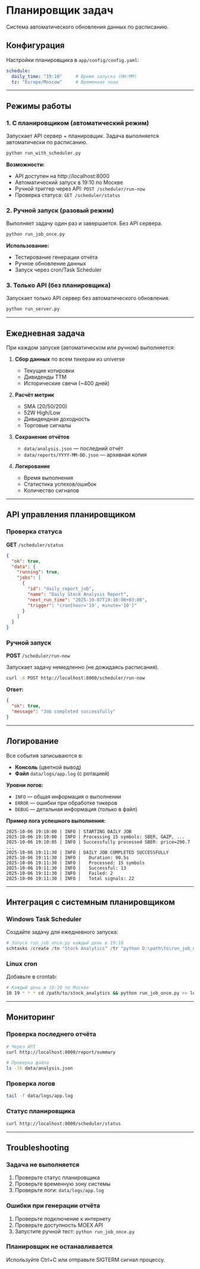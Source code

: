 # Планировщик задач

Система автоматического обновления данных по расписанию.

## Конфигурация

Настройки планировщика в `app/config/config.yaml`:

```yaml
schedule:
  daily_time: "19:10"     # Время запуска (HH:MM)
  tz: "Europe/Moscow"     # Временная зона
```

---

## Режимы работы

### 1. С планировщиком (автоматический режим)

Запускает API сервер + планировщик. Задача выполняется автоматически по расписанию.

```bash
python run_with_scheduler.py
```

**Возможности:**
- API доступен на http://localhost:8000
- Автоматический запуск в 19:10 по Москве
- Ручной триггер через API: `POST /scheduler/run-now`
- Проверка статуса: `GET /scheduler/status`

### 2. Ручной запуск (разовый режим)

Выполняет задачу один раз и завершается. Без API сервера.

```bash
python run_job_once.py
```

**Использование:**
- Тестирование генерации отчёта
- Ручное обновление данных
- Запуск через cron/Task Scheduler

### 3. Только API (без планировщика)

Запускает только API сервер без автоматического обновления.

```bash
python run_server.py
```

---

## Ежедневная задача

При каждом запуске (автоматическом или ручном) выполняется:

1. **Сбор данных** по всем тикерам из universe
   - Текущие котировки
   - Дивиденды TTM
   - Исторические свечи (~400 дней)

2. **Расчёт метрик**
   - SMA (20/50/200)
   - 52W High/Low
   - Дивидендная доходность
   - Торговые сигналы

3. **Сохранение отчётов**
   - `data/analysis.json` — последний отчёт
   - `data/reports/YYYY-MM-DD.json` — архивная копия

4. **Логирование**
   - Время выполнения
   - Статистика успехов/ошибок
   - Количество сигналов

---

## API управления планировщиком

### Проверка статуса

**GET** `/scheduler/status`

```json
{
  "ok": true,
  "data": {
    "running": true,
    "jobs": [
      {
        "id": "daily_report_job",
        "name": "Daily Stock Analysis Report",
        "next_run_time": "2025-10-07T19:10:00+03:00",
        "trigger": "cron[hour='19', minute='10']"
      }
    ]
  }
}
```

### Ручной запуск

**POST** `/scheduler/run-now`

Запускает задачу немедленно (не дожидаясь расписания).

```bash
curl -X POST http://localhost:8000/scheduler/run-now
```

**Ответ:**
```json
{
  "ok": true,
  "message": "Job completed successfully"
}
```

---

## Логирование

Все события записываются в:
- **Консоль** (цветной вывод)
- **Файл** `data/logs/app.log` (с ротацией)

**Уровни логов:**
- `INFO` — общая информация о выполнении
- `ERROR` — ошибки при обработке тикеров
- `DEBUG` — детальная информация (только в файл)

**Пример лога успешного выполнения:**
```
2025-10-06 19:10:00 | INFO | STARTING DAILY JOB
2025-10-06 19:10:00 | INFO | Processing 15 symbols: SBER, GAZP, ...
2025-10-06 19:10:05 | INFO | Successfully processed SBER: price=290.7
...
2025-10-06 19:11:30 | INFO | DAILY JOB COMPLETED SUCCESSFULLY
2025-10-06 19:11:30 | INFO |   Duration: 90.5s
2025-10-06 19:11:30 | INFO |   Processed: 15 symbols
2025-10-06 19:11:30 | INFO |   Successful: 13
2025-10-06 19:11:30 | INFO |   Failed: 2
2025-10-06 19:11:30 | INFO |   Total signals: 22
```

---

## Интеграция с системным планировщиком

### Windows Task Scheduler

Создайте задачу для ежедневного запуска:

```powershell
# Запуск run_job_once.py каждый день в 19:10
schtasks /create /tn "Stock Analytics" /tr "python D:\path\to\run_job_once.py" /sc daily /st 19:10
```

### Linux cron

Добавьте в crontab:

```bash
# Каждый день в 19:10 по Москве
10 19 * * * cd /path/to/stock_analytics && python run_job_once.py >> logs/cron.log 2>&1
```

---

## Мониторинг

### Проверка последнего отчёта

```bash
# Через API
curl http://localhost:8000/report/summary

# Проверка файла
ls -lh data/analysis.json
```

### Проверка логов

```bash
tail -f data/logs/app.log
```

### Статус планировщика

```bash
curl http://localhost:8000/scheduler/status
```

---

## Troubleshooting

### Задача не выполняется

1. Проверьте статус планировщика
2. Проверьте временную зону системы
3. Проверьте логи: `data/logs/app.log`

### Ошибки при генерации отчёта

1. Проверьте подключение к интернету
2. Проверьте доступность MOEX API
3. Запустите ручной тест: `python run_job_once.py`

### Планировщик не останавливается

Используйте Ctrl+C или отправьте SIGTERM сигнал процессу.

